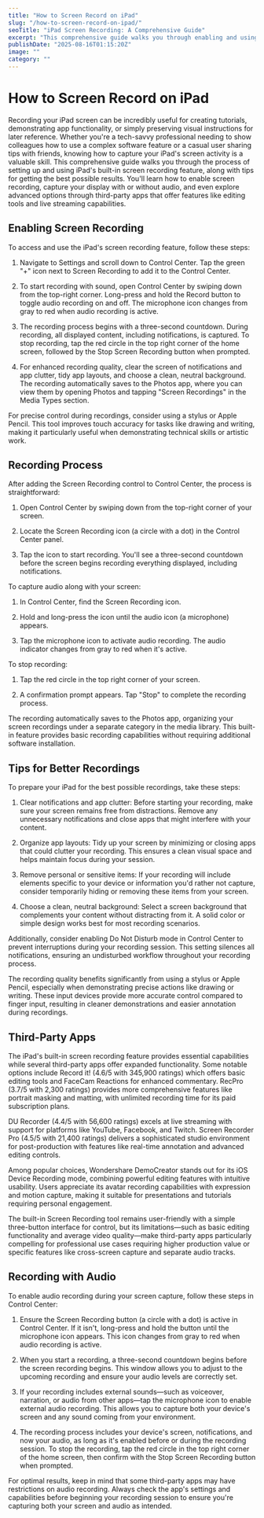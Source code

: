 ```yaml
---
title: "How to Screen Record on iPad"
slug: "/how-to-screen-record-on-ipad/"
seoTitle: "iPad Screen Recording: A Comprehensive Guide"
excerpt: "This comprehensive guide walks you through enabling and using iPad's built-in screen recording feature, covering everything from basic usage to advanced options like third-party app integration and live streaming capabilities."
publishDate: "2025-08-16T01:15:20Z"
image: ""
category: ""
---
```


# How to Screen Record on iPad

Recording your iPad screen can be incredibly useful for creating tutorials, demonstrating app functionality, or simply preserving visual instructions for later reference. Whether you're a tech-savvy professional needing to show colleagues how to use a complex software feature or a casual user sharing tips with friends, knowing how to capture your iPad's screen activity is a valuable skill. This comprehensive guide walks you through the process of setting up and using iPad's built-in screen recording feature, along with tips for getting the best possible results. You'll learn how to enable screen recording, capture your display with or without audio, and even explore advanced options through third-party apps that offer features like editing tools and live streaming capabilities.


## Enabling Screen Recording

To access and use the iPad's screen recording feature, follow these steps:

1. Navigate to Settings and scroll down to Control Center. Tap the green "+" icon next to Screen Recording to add it to the Control Center.

2. To start recording with sound, open Control Center by swiping down from the top-right corner. Long-press and hold the Record button to toggle audio recording on and off. The microphone icon changes from gray to red when audio recording is active.

3. The recording process begins with a three-second countdown. During recording, all displayed content, including notifications, is captured. To stop recording, tap the red circle in the top right corner of the home screen, followed by the Stop Screen Recording button when prompted.

4. For enhanced recording quality, clear the screen of notifications and app clutter, tidy app layouts, and choose a clean, neutral background. The recording automatically saves to the Photos app, where you can view them by opening Photos and tapping "Screen Recordings" in the Media Types section.

For precise control during recordings, consider using a stylus or Apple Pencil. This tool improves touch accuracy for tasks like drawing and writing, making it particularly useful when demonstrating technical skills or artistic work.


## Recording Process

After adding the Screen Recording control to Control Center, the process is straightforward:

1. Open Control Center by swiping down from the top-right corner of your screen.

2. Locate the Screen Recording icon (a circle with a dot) in the Control Center panel.

3. Tap the icon to start recording. You'll see a three-second countdown before the screen begins recording everything displayed, including notifications.

To capture audio along with your screen:

1. In Control Center, find the Screen Recording icon.

2. Hold and long-press the icon until the audio icon (a microphone) appears.

3. Tap the microphone icon to activate audio recording. The audio indicator changes from gray to red when it's active.

To stop recording:

1. Tap the red circle in the top right corner of your screen.

2. A confirmation prompt appears. Tap "Stop" to complete the recording process.

The recording automatically saves to the Photos app, organizing your screen recordings under a separate category in the media library. This built-in feature provides basic recording capabilities without requiring additional software installation.


## Tips for Better Recordings

To prepare your iPad for the best possible recordings, take these steps:

1. Clear notifications and app clutter: Before starting your recording, make sure your screen remains free from distractions. Remove any unnecessary notifications and close apps that might interfere with your content.

2. Organize app layouts: Tidy up your screen by minimizing or closing apps that could clutter your recording. This ensures a clean visual space and helps maintain focus during your session.

3. Remove personal or sensitive items: If your recording will include elements specific to your device or information you'd rather not capture, consider temporarily hiding or removing these items from your screen.

4. Choose a clean, neutral background: Select a screen background that complements your content without distracting from it. A solid color or simple design works best for most recording scenarios.

Additionally, consider enabling Do Not Disturb mode in Control Center to prevent interruptions during your recording session. This setting silences all notifications, ensuring an undisturbed workflow throughout your recording process.

The recording quality benefits significantly from using a stylus or Apple Pencil, especially when demonstrating precise actions like drawing or writing. These input devices provide more accurate control compared to finger input, resulting in cleaner demonstrations and easier annotation during recordings.


## Third-Party Apps

The iPad's built-in screen recording feature provides essential capabilities while several third-party apps offer expanded functionality. Some notable options include Record it! (4.6/5 with 345,900 ratings) which offers basic editing tools and FaceCam Reactions for enhanced commentary. RecPro (3.7/5 with 2,300 ratings) provides more comprehensive features like portrait masking and matting, with unlimited recording time for its paid subscription plans.

DU Recorder (4.4/5 with 56,600 ratings) excels at live streaming with support for platforms like YouTube, Facebook, and Twitch. Screen Recorder Pro (4.5/5 with 21,400 ratings) delivers a sophisticated studio environment for post-production with features like real-time annotation and advanced editing controls.

Among popular choices, Wondershare DemoCreator stands out for its iOS Device Recording mode, combining powerful editing features with intuitive usability. Users appreciate its avatar recording capabilities with expression and motion capture, making it suitable for presentations and tutorials requiring personal engagement.

The built-in Screen Recording tool remains user-friendly with a simple three-button interface for control, but its limitations—such as basic editing functionality and average video quality—make third-party apps particularly compelling for professional use cases requiring higher production value or specific features like cross-screen capture and separate audio tracks.


## Recording with Audio

To enable audio recording during your screen capture, follow these steps in Control Center:

1. Ensure the Screen Recording button (a circle with a dot) is active in Control Center. If it isn't, long-press and hold the button until the microphone icon appears. This icon changes from gray to red when audio recording is active.

2. When you start a recording, a three-second countdown begins before the screen recording begins. This window allows you to adjust to the upcoming recording and ensure your audio levels are correctly set.

3. If your recording includes external sounds—such as voiceover, narration, or audio from other apps—tap the microphone icon to enable external audio recording. This allows you to capture both your device's screen and any sound coming from your environment.

4. The recording process includes your device's screen, notifications, and now your audio, as long as it's enabled before or during the recording session. To stop the recording, tap the red circle in the top right corner of the home screen, then confirm with the Stop Screen Recording button when prompted.

For optimal results, keep in mind that some third-party apps may have restrictions on audio recording. Always check the app's settings and capabilities before beginning your recording session to ensure you're capturing both your screen and audio as intended.

